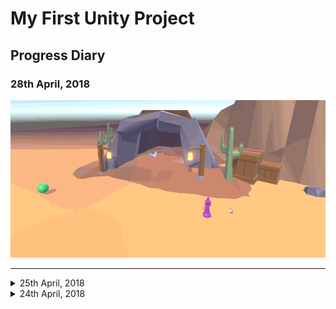 # My First Unity Project
## Progress Diary

### 28th April, 2018
![dialogue](gifs/28-04-18.gif "dialogue")

---

<details><summary>25th April, 2018</summary>

![interactions](gifs/25-04-18.gif "interactions")
</details>



<details><summary>24th April, 2018</summary>

![pathfinding](gifs/24-04-18.gif "pathfinding")
</details>